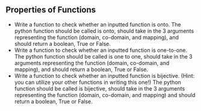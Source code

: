 ## Properties of Functions

- Write a function to check whether an inputted function is onto. The python function should be called is onto, should take in the 3 arguments representing the function (domain, co-domain, and mapping), and should return a boolean, True or False.
- Write a function to check whether an inputted function is one-to-one. The python function should be called is one to one, should take in the 3 arguments representing the function (domain, co-domain, and mapping), and should return a boolean, True or False.
- Write a function to check whether an inputted function is bijective. (Hint: you can utilize your other functions in writing this one!) The python function should be called is bijective, should take in the 3 arguments representing the function (domain, co-domain, and mapping) and should return a boolean, True or False.
